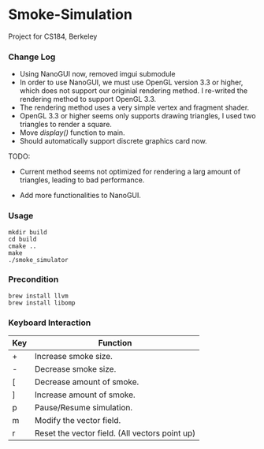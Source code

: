 # Smoke-Simulation
Project for CS184, Berkeley

### Change Log

- Using NanoGUI now, removed imgui submodule
- In order to use NanoGUI, we must use OpenGL version 3.3 or higher, which does not support our originial rendering method. I re-writed the rendering method to support OpenGL 3.3.
- The rendering method uses a very simple vertex and fragment shader.
- OpenGL 3.3 or higher seems only supports drawing triangles, I used two triangles to render a square.
- Move *display()* function to main.
- Should automatically support discrete graphics card now.

TODO:

- Current method seems not optimized for rendering a larg amount of triangles, leading to bad performance. 

- Add more functionalities to NanoGUI.

  

### Usage

```shell
mkdir build
cd build
cmake ..
make
./smoke_simulator
```

### Precondition
```
brew install llvm
brew install libomp 
```

### Keyboard Interaction

| Key  | Function                  |
| ---- | ------------------------- |
| +    | Increase smoke size.      |
| -    | Decrease smoke size.      |
| [    | Decrease amount of smoke. |
| ]    | Increase amount of smoke. |
| p    | Pause/Resume simulation.  |
| m   | Modify the vector field.  |
| r   | Reset the vector field. (All vectors point up) |

